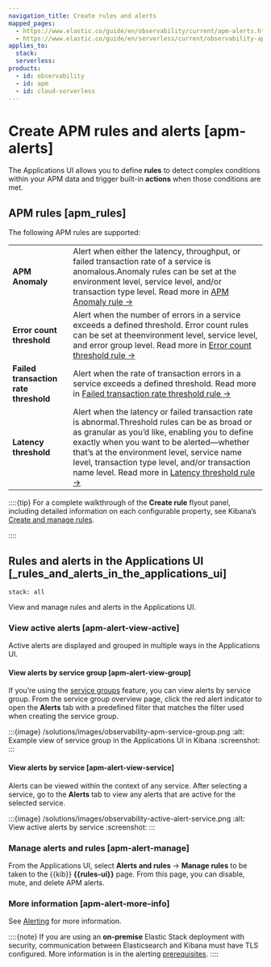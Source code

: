 ```yaml
---
navigation_title: Create rules and alerts
mapped_pages:
  - https://www.elastic.co/guide/en/observability/current/apm-alerts.html
  - https://www.elastic.co/guide/en/serverless/current/observability-apm-alerts.html
applies_to:
  stack:
  serverless:
products:
  - id: observability
  - id: apm
  - id: cloud-serverless
---
```


# Create APM rules and alerts [apm-alerts]

The Applications UI allows you to define **rules** to detect complex conditions within your APM data and trigger built-in **actions** when those conditions are met.

## APM rules [apm_rules]

The following APM rules are supported:

|     |     |
| --- | --- |
| **APM Anomaly** | Alert when either the latency, throughput, or failed transaction rate of a service is anomalous.Anomaly rules can be set at the environment level, service level, and/or transaction type level. Read more in [APM Anomaly rule →](/solutions/observability/incident-management/create-an-apm-anomaly-rule.md) |
| **Error count threshold** | Alert when the number of errors in a service exceeds a defined threshold. Error count rules can be set at theenvironment level, service level, and error group level. Read more in [Error count threshold rule →](/solutions/observability/incident-management/create-an-error-count-threshold-rule.md) |
| **Failed transaction rate threshold** | Alert when the rate of transaction errors in a service exceeds a defined threshold. Read more in [Failed transaction rate threshold rule →](/solutions/observability/incident-management/create-failed-transaction-rate-threshold-rule.md) |
| **Latency threshold** | Alert when the latency or failed transaction rate is abnormal.Threshold rules can be as broad or as granular as you’d like, enabling you to define exactly when you want to be alerted—whether that’s at the environment level, service name level, transaction type level, and/or transaction name level. Read more in [Latency threshold rule →](/solutions/observability/incident-management/create-latency-threshold-rule.md) |

::::{tip}
For a complete walkthrough of the **Create rule** flyout panel, including detailed information on each configurable property, see Kibana’s [Create and manage rules](/explore-analyze/alerts-cases/alerts/create-manage-rules.md).

::::

## Rules and alerts in the Applications UI [_rules_and_alerts_in_the_applications_ui]
```{applies_to}
stack: all
```

View and manage rules and alerts in the Applications UI.

### View active alerts [apm-alert-view-active]

Active alerts are displayed and grouped in multiple ways in the Applications UI.

#### View alerts by service group [apm-alert-view-group]

If you’re using the [service groups](/solutions/observability/apm/services.md#service-groups) feature, you can view alerts by service group. From the service group overview page, click the red alert indicator to open the **Alerts** tab with a predefined filter that matches the filter used when creating the service group.

:::{image} /solutions/images/observability-apm-service-group.png
:alt: Example view of service group in the Applications UI in Kibana
:screenshot:
:::

#### View alerts by service [apm-alert-view-service]

Alerts can be viewed within the context of any service. After selecting a service, go to the **Alerts** tab to view any alerts that are active for the selected service.

:::{image} /solutions/images/observability-active-alert-service.png
:alt: View active alerts by service
:screenshot:
:::

### Manage alerts and rules [apm-alert-manage]

From the Applications UI, select **Alerts and rules** → **Manage rules** to be taken to the {{kib}} **{{rules-ui}}** page. From this page, you can disable, mute, and delete APM alerts.

### More information [apm-alert-more-info]

See [Alerting](/explore-analyze/alerts-cases.md) for more information.

::::{note}
If you are using an **on-premise** Elastic Stack deployment with security, communication between Elasticsearch and Kibana must have TLS configured. More information is in the alerting [prerequisites](/explore-analyze/alerts-cases/alerts/alerting-setup.md#alerting-prerequisites).
::::